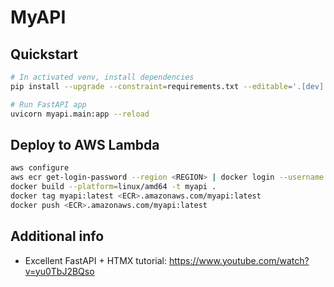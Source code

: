 # MyAPI

## Quickstart

```bash
# In activated venv, install dependencies
pip install --upgrade --constraint=requirements.txt --editable='.[dev]'
```

```bash
# Run FastAPI app
uvicorn myapi.main:app --reload
```

## Deploy to AWS Lambda

```bash
aws configure
aws ecr get-login-password --region <REGION> | docker login --username AWS --password-stdin <ECR>.amazonaws.com
docker build --platform=linux/amd64 -t myapi .
docker tag myapi:latest <ECR>.amazonaws.com/myapi:latest
docker push <ECR>.amazonaws.com/myapi:latest
```

## Additional info

- Excellent FastAPI + HTMX tutorial: https://www.youtube.com/watch?v=yu0TbJ2BQso
